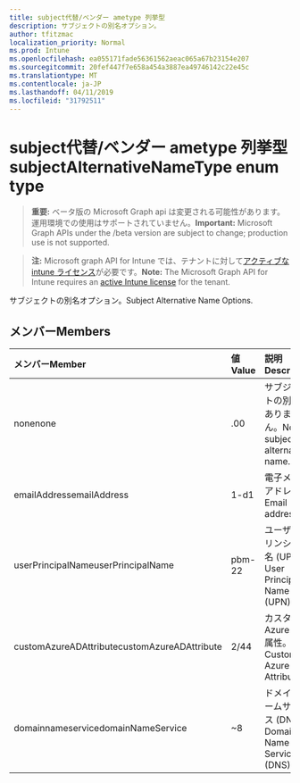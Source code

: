 ```yaml
---
title: subject代替/ベンダー ametype 列挙型
description: サブジェクトの別名オプション。
author: tfitzmac
localization_priority: Normal
ms.prod: Intune
ms.openlocfilehash: ea055171fade56361562aeac065a67b23154e207
ms.sourcegitcommit: 20fef447f7e658a454a3887ea49746142c22e45c
ms.translationtype: MT
ms.contentlocale: ja-JP
ms.lasthandoff: 04/11/2019
ms.locfileid: "31792511"
---
```

# <a name="subjectalternativenametype-enum-type"></a><span data-ttu-id="eccc1-103">subject代替/ベンダー ametype 列挙型</span><span class="sxs-lookup"><span data-stu-id="eccc1-103">subjectAlternativeNameType enum type</span></span>

> <span data-ttu-id="eccc1-104">**重要:** ベータ版の Microsoft Graph api は変更される可能性があります。運用環境での使用はサポートされていません。</span><span class="sxs-lookup"><span data-stu-id="eccc1-104">**Important:** Microsoft Graph APIs under the /beta version are subject to change; production use is not supported.</span></span>

> <span data-ttu-id="eccc1-105">**注:** Microsoft graph API for Intune では、テナントに対して[アクティブな intune ライセンス](https://go.microsoft.com/fwlink/?linkid=839381)が必要です。</span><span class="sxs-lookup"><span data-stu-id="eccc1-105">**Note:** The Microsoft Graph API for Intune requires an [active Intune license](https://go.microsoft.com/fwlink/?linkid=839381) for the tenant.</span></span>

<span data-ttu-id="eccc1-106">サブジェクトの別名オプション。</span><span class="sxs-lookup"><span data-stu-id="eccc1-106">Subject Alternative Name Options.</span></span>

## <a name="members"></a><span data-ttu-id="eccc1-107">メンバー</span><span class="sxs-lookup"><span data-stu-id="eccc1-107">Members</span></span>
|<span data-ttu-id="eccc1-108">メンバー</span><span class="sxs-lookup"><span data-stu-id="eccc1-108">Member</span></span>|<span data-ttu-id="eccc1-109">値</span><span class="sxs-lookup"><span data-stu-id="eccc1-109">Value</span></span>|<span data-ttu-id="eccc1-110">説明</span><span class="sxs-lookup"><span data-stu-id="eccc1-110">Description</span></span>|
|:---|:---|:---|
|<span data-ttu-id="eccc1-111">none</span><span class="sxs-lookup"><span data-stu-id="eccc1-111">none</span></span>|<span data-ttu-id="eccc1-112">.0</span><span class="sxs-lookup"><span data-stu-id="eccc1-112">0</span></span>|<span data-ttu-id="eccc1-113">サブジェクトの別名がありません。</span><span class="sxs-lookup"><span data-stu-id="eccc1-113">No subject alternative name.</span></span>|
|<span data-ttu-id="eccc1-114">emailAddress</span><span class="sxs-lookup"><span data-stu-id="eccc1-114">emailAddress</span></span>|<span data-ttu-id="eccc1-115">1-d</span><span class="sxs-lookup"><span data-stu-id="eccc1-115">1</span></span>|<span data-ttu-id="eccc1-116">電子メールアドレス。</span><span class="sxs-lookup"><span data-stu-id="eccc1-116">Email address.</span></span>|
|<span data-ttu-id="eccc1-117">userPrincipalName</span><span class="sxs-lookup"><span data-stu-id="eccc1-117">userPrincipalName</span></span>|<span data-ttu-id="eccc1-118">pbm-2</span><span class="sxs-lookup"><span data-stu-id="eccc1-118">2</span></span>|<span data-ttu-id="eccc1-119">ユーザー プリンシパル名 (UPN)。</span><span class="sxs-lookup"><span data-stu-id="eccc1-119">User Principal Name (UPN).</span></span>|
|<span data-ttu-id="eccc1-120">customAzureADAttribute</span><span class="sxs-lookup"><span data-stu-id="eccc1-120">customAzureADAttribute</span></span>|<span data-ttu-id="eccc1-121">2/4</span><span class="sxs-lookup"><span data-stu-id="eccc1-121">4</span></span>|<span data-ttu-id="eccc1-122">カスタム Azure AD 属性。</span><span class="sxs-lookup"><span data-stu-id="eccc1-122">Custom Azure AD Attribute.</span></span>|
|<span data-ttu-id="eccc1-123">domainnameservice</span><span class="sxs-lookup"><span data-stu-id="eccc1-123">domainNameService</span></span>|<span data-ttu-id="eccc1-124">~</span><span class="sxs-lookup"><span data-stu-id="eccc1-124">8</span></span>|<span data-ttu-id="eccc1-125">ドメインネームサービス (DNS)。</span><span class="sxs-lookup"><span data-stu-id="eccc1-125">Domain Name Service (DNS).</span></span>|





